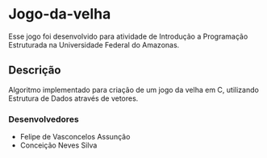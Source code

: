 # Jogo-da-velha
Esse jogo foi desenvolvido para atividade de Introdução a Programação Estruturada na Universidade Federal do Amazonas.

## Descrição
Algoritmo implementado para criação de um jogo da velha em C, utilizando Estrutura de Dados através de vetores.

### Desenvolvedores
- Felipe de Vasconcelos Assunção
- Conceição Neves Silva
